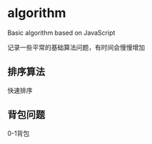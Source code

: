 # algorithm
Basic algorithm based on JavaScript

记录一些平常的基础算法问题，有时间会慢慢增加

## 排序算法

快速排序

## 背包问题

0-1背包